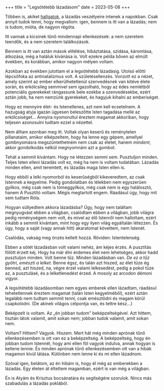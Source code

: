 +++
title = "Legsötétebb lázadásom"
date = 2023-05-08
+++

Többen is, akiket [hallgatok][1],
a lázadás veszélyeire
intenek a napokban.
Csak annyit tudok tenni,
hogy megvallom: igen,
bennem is itt van a lázadás;
nem is tudom, mióta,
de nagyon régóta.

[1]: @/bizonysagtevok.md

Itt vannak
a kicsinek tűnő mindennapi
ellenkezések:
a nem szeretem teendők,
és a nem szeretem találkozások.

Bennem is itt van aztán
mások
elítélése,
hibáztatása,
szidása,
káromlása,
átkozása,
még a haláluk kívánása is.
Volt ezekre példa bőven
az elmúlt években,
és korábban,
amikor nagyon mélyen voltam.

Azokban az években jutottam el
a legsötétebb lázadásig.
Utolsó előtti lépcsőfoka
az antinatalizmus volt.
A születésellenzés.
Vonzott ez a nézet,
amely szerint
az ember elkerülhetetlenül szenvedésnek van kitéve élete során,
és erkölcsileg semmivel sem igazolható,
hogy az édes nemlétből
potenciális gyerekeket rángassunk bele
ezekbe a szenvedésekbe,
ezért aztán jobb,
ha nem nemzünk gyerekeket,
és hagyjuk kihalni az emberiséget.

Hogy ez mennyire élet- és Istenellenes,
azt nem kell ecsetelnem.
A hazugság atyja igazán
ügyesen beleszőtte
Isten tagadása
mellé az erkölcsiséget…
Annyira nyomorultul éreztem magamat akkoriban,
hogy teljesen azonosulni tudtam ezzel a nézettel.

Nem álltam azonban meg itt.
Voltak olyan keserű és reménytelen pillanataim,
amikor elképzeltem,
hogy ha lenne egy gépem,
amellyel gombnyomásra megszüntethetném
nem csak az életet,
hanem *mindent*,
akkor gondolkodás nélkül megnyomnám azt a gombot.

Tehát a semmit kívántam.
Hogy ne létezzen semmi sem.
Pusztuljon minden.
Teljes Isten elleni lázadás volt ez,
még ha nem is voltam tudatában.
Lázadás minden ellen, amit teremtett,
és lázadás maga Isten ellen is.

Hogy ebből a lelki nyomorból és keserűségből
kikeveredtem,
az csak Istennek a kegyelme.
Pedig gondolatban és lélekben
nem egyszerűen gyilkos,
még csak nem is tömeggyilkos,
még csak nem is egy halálosztó,
hanem A Pusztító voltam.
Mégis megtartott engem.
Ráadásul úgy,
hogy mit sem tudtam Róla.

Hogyan süllyedtem akkora lázadásba?
Úgy, hogy
nem találtam megnyugvást
ebben a világban,
csalódtam ebben a világban,
jobb világra pedig reménységem nem volt,
és mivel az élő Istenről nem hallottam,
ezért inkább a semmit kívántam,
mint hogy egy ilyen világ egyáltalán létezzen.
És úgy,
hogy a saját (vagy annak hitt)
akaratomat
követtem,
nem Istenét.

Csalódás, vakság meg önzés
kellett hozzá.
Röviden: Istentelenség.

Ebben a sötét lázadásban
volt valami nehéz, ám kéjes érzés.
A pusztítás fölött érzett kéj.
Hogy ha már élni érdemes élet nem lehetséges,
akkor hadd pusztuljon minden.
Volt benne tűz.
Minden lázadásban van.
*De ez a tűz gyötri, emészti a lelket.*
Benne égsz,
és talán azt hiszed, az élet tüze ég benned,
azt hiszed, na, végre érzel valami lelkesedést,
pedig a pokol tüze az, a pusztulásé,
és a lelketlenedést érzed.
A mosoly az arcodon
démoni vigyor.

A legsötétebb lázadásomban
nem egyes emberek ellen lázadtam,
ráadásul tehetetlennek éreztem magamat
(talán Isten kegyelméből),
ezért aztán legalább nem tudtam semmit tenni,
csak emésztődni és magam körül csapkolódni.
(De akinek világos célpontja van,
és tettre kész…)

Beképzelt is voltam.
Az „én jobban tudom” beképzeltségével.
Azt hittem,
tisztán látok valamit, amit sokan nem;
jobban tudok valamit, amit sokan nem.

Voltam? Hittem?
Vagyok. Hiszem.
Mert hát még minden aprónak tűnő ellenkezésemben is
ott van ez a beképzeltség.
A beképzeltség,
hogy én jobban tudom Istennél,
hogy ami ellen föl vagyok indulva,
annak hogyan is kellene lennie.
És minden aprónak tűnő ellenkezésemben
ott van a hibák magamon kívül látása.
Különben nem lenne ki és mi ellen lázadnom.

Szóval igen,
belátom,
az én hibám is,
hogy él még az emberekben a lázadás.
Egy életen át éltettem magamban,
ezért is van még a világban.

Én is Atyám és Krisztus bocsánatára
és segítségére szorulok.
Nincs más szabadulás a lázadás poklából.
